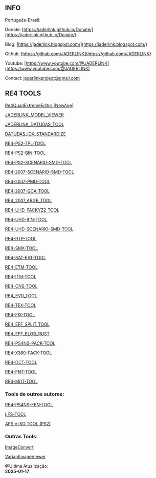 ## INFO

Português-Brasil:

Donate:
[https://jaderlink.github.io/Donate/](https://jaderlink.github.io/Donate/)

Blog:
[https://jaderlink.blogspot.com/](https://jaderlink.blogspot.com/)
 
Github:
[https://github.com/JADERLINK](https://github.com/JADERLINK)
 
Youtube:
[https://www.youtube.com/@JADERLINK](https://www.youtube.com/@JADERLINK)

Contact: 
[jaderlinkproject@gmail.com](mailto:jaderlinkproject@gmail.com)


## RE4 TOOLS

[Re4QuadExtremeEditor [NewAge]](https://github.com/JADERLINK/Re4QuadNewAge)

[JADERLINK_MODEL_VIEWER](https://github.com/JADERLINK/JADERLINK_MODEL_VIEWER)

[JADERLINK_DATUDAS_TOOL](https://github.com/JADERLINK/JADERLINK_DATUDAS_TOOL)

[DATUDAS_IDX_STANDARDIZE](https://github.com/JADERLINK/DATUDAS_IDX_STANDARDIZE)

[RE4-PS2-TPL-TOOL](https://github.com/JADERLINK/RE4-PS2-TPL-TOOL)

[RE4-PS2-BIN-TOOL](https://github.com/JADERLINK/RE4-PS2-BIN-TOOL)

[RE4-PS2-SCENARIO-SMD-TOOL](https://github.com/JADERLINK/RE4-PS2-SCENARIO-SMD-TOOL)

[RE4-2007-SCENARIO-SMD-TOOL](https://github.com/JADERLINK/RE4-2007-SCENARIO-SMD-TOOL)

[RE4-2007-PMD-TOOL](https://github.com/JADERLINK/RE4-2007-PMD-TOOL)

[RE4-2007-GCA-TOOL](https://github.com/JADERLINK/RE4-2007-GCA-TOOL)

[RE4_2007_ARGB_TOOL](https://github.com/JADERLINK/RE4_2007_ARGB_TOOL)

[RE4-UHD-PACKYZ2-TOOL](https://github.com/JADERLINK/RE4-UHD-PACKYZ2-TOOL)

[RE4-UHD-BIN-TOOL](https://github.com/JADERLINK/RE4-UHD-BIN-TOOL)

[RE4-UHD-SCENARIO-SMD-TOOL](https://github.com/JADERLINK/RE4-UHD-SCENARIO-SMD-TOOL)

[RE4-RTP-TOOL](https://github.com/JADERLINK/RE4-RTP-TOOL)

[RE4-SMX-TOOL](https://github.com/JADERLINK/RE4-SMX-TOOL)

[RE4-SAT-EAT-TOOL](https://github.com/JADERLINK/RE4-SAT-EAT-TOOL)

[RE4-ETM-TOOL](https://github.com/JADERLINK/RE4-ETM-TOOL)

[RE4-ITM-TOOL](https://github.com/JADERLINK/RE4-ITM-TOOL)

[RE4-CNS-TOOL](https://github.com/JADERLINK/RE4-CNS-TOOL)

[RE4_EVD_TOOL](https://github.com/JADERLINK/RE4_EVD_TOOL)

[RE4-TEX-TOOL](https://github.com/JADERLINK/RE4_TEX_TOOL)

[RE4-FIX-TOOL](https://github.com/JADERLINK/RE4-FIX-TOOL)

[RE4_EFF_SPLIT_TOOL](https://github.com/JADERLINK/RE4_EFF_SPLIT_TOOL)

[RE4_EFF_BLOB_RUST](https://github.com/JADERLINK/RE4_EFF_BLOB_RUST)

[RE4-PS4NS-PACK-TOOL](https://github.com/JADERLINK/RE4-PS4NS-PACK-TOOL)

[RE4-X360-PACK-TOOL](https://github.com/JADERLINK/RE4-X360-PACK-TOOL)

[RE4-DCT-TOOL](https://github.com/JADERLINK/RE4-DCT-TOOL)

[RE4-FNT-TOOL](https://github.com/JADERLINK/RE4-FNT-TOOL)

[RE4-MDT-TOOL](https://github.com/JADERLINK/RE4-MDT-TOOL)

### Tools de outros autores:

[RE4-PS4NS-FEN-TOOL](https://jaderlink.blogspot.com/2024/08/re4-ps4ns-fen-tool.html)

[LFS-TOOL](https://www.youtube.com/watch?v=bR2hZhttQcs)

[AFS e ISO TOOL (PS2)](https://www.youtube.com/watch?v=M9jEyAG_u_k)

### Outras Tools:

[ImageConvert](https://github.com/JADERLINK/ImageConvert)

[VariantImageViewer](https://github.com/JADERLINK/VariantImageViewer)

@Ultima Atualização:
<br>**2025-01-17**
